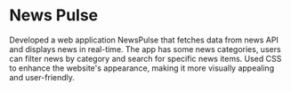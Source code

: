 # News Pulse
Developed a web application NewsPulse that fetches data from news API and displays news in real-time.
The app has some news categories, users can filter news by category and search for specific news items.
Used CSS to enhance the website's appearance, making it more visually appealing and user-friendly.
